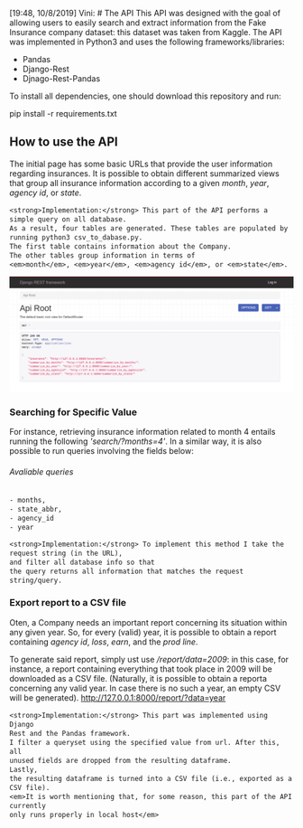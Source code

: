 [19:48, 10/8/2019] Vini: # The API
This API was designed with the goal of allowing users to easily search and extract information 
from the Fake Insurance company dataset: this dataset was taken from Kaggle. 
The API was implemented in Python3 and uses the following frameworks/libraries: 
  
  - Pandas
  - Django-Rest
  - Djnago-Rest-Pandas
  
  
To install all dependencies, one should download this repository and run:

 
pip install -r requirements.txt

## How to use the API

The initial page has some basic URLs that provide the user information regarding insurances. 
It is possible to obtain different summarized views that group all insurance information 
according to a given <em>month</em>, <em>year</em>, <em>agency id</em>, or <em>state</em>.

```
<strong>Implementation:</strong> This part of the API performs a simple query on all database.
As a result, four tables are generated. These tables are populated by running python3 csv_to_dabase.py. 
The first table contains information about the Company. 
The other tables group information in terms of 
<em>month</em>, <em>year</em>, <em>agency id</em>, or <em>state</em>.
```

![API initial screen](api_first.png)
### Searching for Specific Value

For instance, 
retrieving insurance information related to month 4 
entails running the following 
<em>'search/?months=4'</em>. 
In a similar way, 
it is also possible to run queries involving the fields below: 

###### Avaliable queries 
    - months, 
    - state_abbr,
    - agency_id
    - year

```
<strong>Implementation:</strong> To implement this method I take the 
request string (in the URL), 
and filter all database info so that 
the query returns all information that matches the request string/query. 
```
### Export report to a CSV file
Oten, a Company needs an important report concerning its situation within any given year. 
So, for every (valid) year, it is possible to obtain a report containing
<em>agency id</em>, <em>loss</em>, <em>earn</em>, and the <em>prod line</em>.

To generate said report, simply ust use <em>/report/data=2009</em>: 
in this case, for instance, 
a report containing everything that took place in 2009 will be downloaded as a CSV file.
(Naturally, it is possible to obtain a reporta concerning any valid year.  In case there is no such a year, an empty CSV will be generated).
http://127.0.0.1:8000/report/?data=year  

```
<strong>Implementation:</strong> This part was implemented using Django 
Rest and the Pandas framework. 
I filter a queryset using the specified value from url. After this, all 
unused fields are dropped from the resulting dataframe. 
Lastly, 
the resulting dataframe is turned into a CSV file (i.e., exported as a CSV file). 
<em>It is worth mentioning that, for some reason, this part of the API currently 
only runs properly in local host</em>
```
